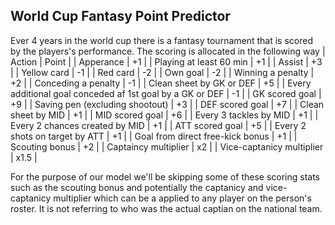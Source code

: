 ## World Cup Fantasy Point Predictor

Ever 4 years in the world cup there is a fantasy tournament that is scored by the players's performance. The scoring is allocated in the following way 
| Action | Point |
| Apperance | +1 |
| Playing at least 60 min | +1 |
| Assist | +3 |
| Yellow card | -1 |
| Red card | -2 |
| Own goal | -2 |
| Winning a penalty | +2 |
| Conceding a penalty | -1 |
| Clean sheet by GK or DEF | +5 |
| Every additional goal conceded af 1st goal by a GK or DEF | -1 |
| GK scored goal | +9 |
| Saving pen (excluding shootout) | +3 |
| DEF scored goal | +7 |
| Clean sheet by MID | +1 |
| MID scored goal | +6 |
| Every 3 tackles by MID | +1 |
| Every 2 chances created by MID | +1 |
| ATT scored goal | +5 |
| Every 2 shots on target by ATT | +1 |
| Goal from direct free-kick bonus | +1 |
| Scouting bonus | +2 |
| Captaincy multiplier | x2 |
| Vice-captanicy multiplier | x1.5 |

For the purpose of our model we'll be skipping some of these scoring stats such as the scouting bonus and potentially the captanicy and vice-captanicy multiplier which can be a applied to any player on the person's roster. It is not referring to who was the actual captian on the national team.